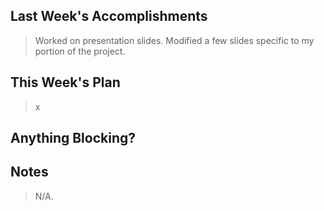 ## Last Week's Accomplishments

> Worked on presentation slides. Modified a few slides specific to my portion of the project.

## This Week's Plan

> x
 

## Anything Blocking?

> 

## Notes

> N/A.
